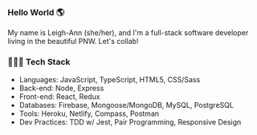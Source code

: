 

### Hello World 🌎

My name is Leigh-Ann (she/her), and I'm a full-stack software developer living in the beautiful PNW. Let's collab!

### 👩🏻‍💻 Tech Stack
- Languages: JavaScript, TypeScript, HTML5, CSS/Sass
- Back-end: Node, Express
- Front-end: React, Redux
- Databases: Firebase, Mongoose/MongoDB, MySQL, PostgreSQL
- Tools: Heroku, Netlify, Compass, Postman
- Dev Practices: TDD w/ Jest, Pair Programming, Responsive Design
